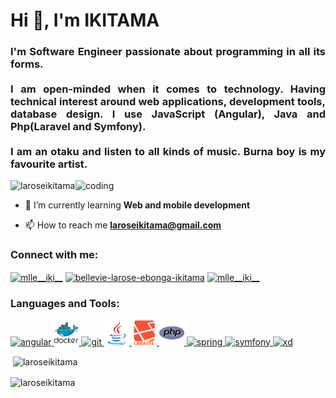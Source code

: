 <h1 align="justify">Hi 👋, I'm IKITAMA</h1>
<h3 align="justify">I'm Software Engineer passionate about programming in all its forms. <br><br>I am open-minded when it comes to technology. Having technical interest around web applications, development tools, database design. I use JavaScript (Angular), Java and Php(Laravel and Symfony).<br><br> I am an otaku and listen to all kinds of music. Burna boy is my favourite artist.</h3>
<img align="right" alt="coding" width="400" src="https://www.adyen.com/dam/jcr:55d891b7-1524-4483-9127-58c2eab446a7/illustration-newsletter-develop.jpg">
<p align="left"> <img src="https://komarev.com/ghpvc/?username=laroseikitama&label=Profile%20views&color=0e75b6&style=flat" alt="laroseikitama" /> </p>

- 🌱 I’m currently learning **Web and mobile development**

- 📫 How to reach me **laroseikitama@gmail.com**

<h3 align="left">Connect with me:</h3>
<p align="left">
<a href="https://twitter.com/mlle__iki__" target="blank"><img align="center" src="https://raw.githubusercontent.com/rahuldkjain/github-profile-readme-generator/master/src/images/icons/Social/twitter.svg" alt="mlle__iki__" height="30" width="40" /></a>
<a href="https://linkedin.com/in/bellevie-larose-ebonga-ikitama" target="blank"><img align="center" src="https://raw.githubusercontent.com/rahuldkjain/github-profile-readme-generator/master/src/images/icons/Social/linked-in-alt.svg" alt="bellevie-larose-ebonga-ikitama" height="30" width="40" /></a>
<a href="https://instagram.com/mlle__iki__" target="blank"><img align="center" src="https://raw.githubusercontent.com/rahuldkjain/github-profile-readme-generator/master/src/images/icons/Social/instagram.svg" alt="mlle__iki__" height="30" width="40" /></a>
</p>

<h3 align="left">Languages and Tools:</h3>
<p align="left"> <a href="https://angular.io" target="_blank" rel="noreferrer"> <img src="https://angular.io/assets/images/logos/angular/angular.svg" alt="angular" width="40" height="40"/> </a> <a href="https://www.docker.com/" target="_blank" rel="noreferrer"> <img src="https://raw.githubusercontent.com/devicons/devicon/master/icons/docker/docker-original-wordmark.svg" alt="docker" width="40" height="40"/> </a> <a href="https://git-scm.com/" target="_blank" rel="noreferrer"> <img src="https://www.vectorlogo.zone/logos/git-scm/git-scm-icon.svg" alt="git" width="40" height="40"/> </a> <a href="https://www.java.com" target="_blank" rel="noreferrer"> <img src="https://raw.githubusercontent.com/devicons/devicon/master/icons/java/java-original.svg" alt="java" width="40" height="40"/> </a> <a href="https://laravel.com/" target="_blank" rel="noreferrer"> <img src="https://raw.githubusercontent.com/devicons/devicon/master/icons/laravel/laravel-plain-wordmark.svg" alt="laravel" width="40" height="40"/> </a> <a href="https://www.php.net" target="_blank" rel="noreferrer"> <img src="https://raw.githubusercontent.com/devicons/devicon/master/icons/php/php-original.svg" alt="php" width="40" height="40"/> </a> <a href="https://spring.io/" target="_blank" rel="noreferrer"> <img src="https://www.vectorlogo.zone/logos/springio/springio-icon.svg" alt="spring" width="40" height="40"/> </a> <a href="https://symfony.com" target="_blank" rel="noreferrer"> <img src="https://symfony.com/logos/symfony_black_03.svg" alt="symfony" width="40" height="40"/> </a> <a href="https://www.adobe.com/products/xd.html" target="_blank" rel="noreferrer"> <img src="https://cdn.worldvectorlogo.com/logos/adobe-xd.svg" alt="xd" width="40" height="40"/> </a> </p>

<p>&nbsp;<img align="center" src="https://github-readme-stats.vercel.app/api?username=laroseikitama&show_icons=true&locale=en" alt="laroseikitama" /></p>

<p><img align="center" src="https://github-readme-streak-stats.herokuapp.com/?user=laroseikitama&" alt="laroseikitama" /></p>

